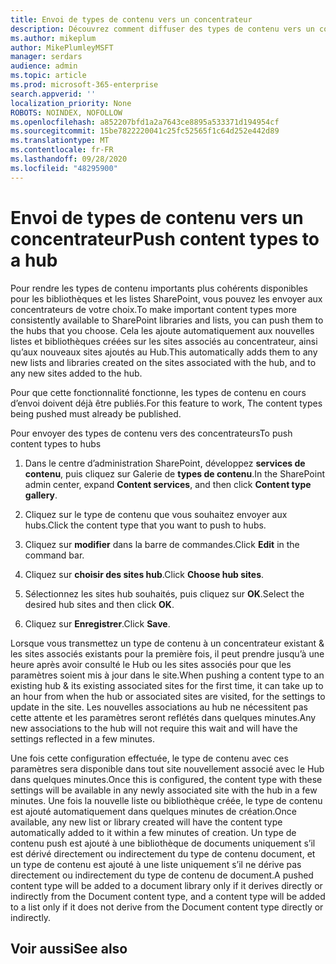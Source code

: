 ```yaml
---
title: Envoi de types de contenu vers un concentrateur
description: Découvrez comment diffuser des types de contenu vers un concentrateur
ms.author: mikeplum
author: MikePlumleyMSFT
manager: serdars
audience: admin
ms.topic: article
ms.prod: microsoft-365-enterprise
search.appverid: ''
localization_priority: None
ROBOTS: NOINDEX, NOFOLLOW
ms.openlocfilehash: a852207bfd1a2a7643ce8895a533371d194954cf
ms.sourcegitcommit: 15be7822220041c25fc52565f1c64d252e442d89
ms.translationtype: MT
ms.contentlocale: fr-FR
ms.lasthandoff: 09/28/2020
ms.locfileid: "48295900"
---
```

# <a name="push-content-types-to-a-hub"></a><span data-ttu-id="51c73-103">Envoi de types de contenu vers un concentrateur</span><span class="sxs-lookup"><span data-stu-id="51c73-103">Push content types to a hub</span></span>

<span data-ttu-id="51c73-104">Pour rendre les types de contenu importants plus cohérents disponibles pour les bibliothèques et les listes SharePoint, vous pouvez les envoyer aux concentrateurs de votre choix.</span><span class="sxs-lookup"><span data-stu-id="51c73-104">To make important content types more consistently available to SharePoint libraries and lists, you can push them to the hubs that you choose.</span></span> <span data-ttu-id="51c73-105">Cela les ajoute automatiquement aux nouvelles listes et bibliothèques créées sur les sites associés au concentrateur, ainsi qu’aux nouveaux sites ajoutés au Hub.</span><span class="sxs-lookup"><span data-stu-id="51c73-105">This automatically adds them to any new lists and libraries created on the sites associated with the hub, and to any new sites added to the hub.</span></span>

<span data-ttu-id="51c73-106">Pour que cette fonctionnalité fonctionne, les types de contenu en cours d’envoi doivent déjà être publiés.</span><span class="sxs-lookup"><span data-stu-id="51c73-106">For this feature to work, The content types being pushed must already be published.</span></span>

<span data-ttu-id="51c73-107">Pour envoyer des types de contenu vers des concentrateurs</span><span class="sxs-lookup"><span data-stu-id="51c73-107">To push content types to hubs</span></span>

1. <span data-ttu-id="51c73-108">Dans le centre d’administration SharePoint, développez **services de contenu**, puis cliquez sur Galerie de **types de contenu**.</span><span class="sxs-lookup"><span data-stu-id="51c73-108">In the SharePoint admin center, expand **Content services**, and then click **Content type gallery**.</span></span>

2. <span data-ttu-id="51c73-109">Cliquez sur le type de contenu que vous souhaitez envoyer aux hubs.</span><span class="sxs-lookup"><span data-stu-id="51c73-109">Click the content type that you want to push to hubs.</span></span>

3. <span data-ttu-id="51c73-110">Cliquez sur **modifier** dans la barre de commandes.</span><span class="sxs-lookup"><span data-stu-id="51c73-110">Click **Edit** in the command bar.</span></span>
 
4. <span data-ttu-id="51c73-111">Cliquez sur **choisir des sites hub**.</span><span class="sxs-lookup"><span data-stu-id="51c73-111">Click **Choose hub sites**.</span></span>
 
5. <span data-ttu-id="51c73-112">Sélectionnez les sites hub souhaités, puis cliquez sur **OK**.</span><span class="sxs-lookup"><span data-stu-id="51c73-112">Select the desired hub sites and then click **OK**.</span></span>
 
6. <span data-ttu-id="51c73-113">Cliquez sur **Enregistrer**.</span><span class="sxs-lookup"><span data-stu-id="51c73-113">Click **Save**.</span></span>

<span data-ttu-id="51c73-114">Lorsque vous transmettez un type de contenu à un concentrateur existant & les sites associés existants pour la première fois, il peut prendre jusqu’à une heure après avoir consulté le Hub ou les sites associés pour que les paramètres soient mis à jour dans le site.</span><span class="sxs-lookup"><span data-stu-id="51c73-114">When pushing a content type to an existing hub & its existing associated sites for the first time, it can take up to an hour from when the hub or associated sites are visited, for the settings to update in the site.</span></span> <span data-ttu-id="51c73-115">Les nouvelles associations au hub ne nécessitent pas cette attente et les paramètres seront reflétés dans quelques minutes.</span><span class="sxs-lookup"><span data-stu-id="51c73-115">Any new associations to the hub will not require this wait and will have the settings reflected in a few minutes.</span></span> 

<span data-ttu-id="51c73-116">Une fois cette configuration effectuée, le type de contenu avec ces paramètres sera disponible dans tout site nouvellement associé avec le Hub dans quelques minutes.</span><span class="sxs-lookup"><span data-stu-id="51c73-116">Once this is configured, the content type with these settings will be available in any newly associated site with the hub in a few minutes.</span></span> <span data-ttu-id="51c73-117">Une fois la nouvelle liste ou bibliothèque créée, le type de contenu est ajouté automatiquement dans quelques minutes de création.</span><span class="sxs-lookup"><span data-stu-id="51c73-117">Once available, any new list or library created will have the content type automatically added to it within a few minutes of creation.</span></span> <span data-ttu-id="51c73-118">Un type de contenu push est ajouté à une bibliothèque de documents uniquement s’il est dérivé directement ou indirectement du type de contenu document, et un type de contenu est ajouté à une liste uniquement s’il ne dérive pas directement ou indirectement du type de contenu de document.</span><span class="sxs-lookup"><span data-stu-id="51c73-118">A pushed content type will be added to a document library only if it derives directly or indirectly from the Document content type, and a content type will be added to a list only if it does not derive from the Document content type directly or indirectly.</span></span>

## <a name="see-also"></a><span data-ttu-id="51c73-119">Voir aussi</span><span class="sxs-lookup"><span data-stu-id="51c73-119">See also</span></span>



  






